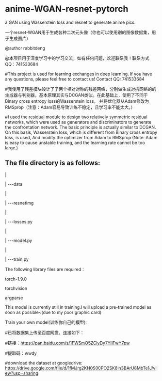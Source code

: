 # anime-WGAN-resnet-pytorch

a GAN using Wasserstein loss and resnet to generate anime pics.

一个resnet-WGAN用于生成各种二次元头像（你也可以使用别的图像数据集，用于生成图片）

@author rabbitdeng

@本项目用于深度学习中的学习交流，如有任何问题，欢迎联系我！联系方式QQ：741533684

#This project is used for learning exchanges in deep learning. If you have any questions, please feel free to contact us! Contact QQ: 741533684

#我使用了残差模块设计了了两个相对对称的残差网络，分别做生成对抗网络的的生成器与判别器，基本原理其实与DCGAN类似。在此基础上，使用了不同于Binary cross entropy loss的Wasserstein loss，
并将优化器从Adam修改为RMSprop（注意：Adam容易导致训练不稳定，且学习率不能太大。）


#I used the residual module to design two relatively symmetric residual networks, which were used as generators and discriminators to generate the confrontation network. The basic principle is actually similar to DCGAN. On this basis, Wasserstein loss, which is different from Binary cross entropy loss, is used,
And modify the optimizer from Adam to RMSprop (Note: Adam is easy to cause unstable training, and the learning rate cannot be too large.)



The file directory is as follows:
--------------------------------

|

|
---data

|

|
---resnetimg

|

|
---losses.py

|

|
---model.py

|

|
---train.py






The following library files are required：

  torch-1.9.0
  
  torchvision
  
  argparse
  
  
  This model is currently still in training.I will upload a pre-trained model as soon as possible~(due to my poor graphic card)
  
Train your own model(训练你自己的模型):

#已将数据集上传至百度网盘，连接如下：

#链接：https://pan.baidu.com/s/1FWSmO5ZClyDy7YIlFwY7pw

#提取码：wwdy


#download the dataset at googledrive:
https://drive.google.com/file/d/1fMJrg2KH0S00PO2SK8in3BArU8MbTe1J/view?usp=sharing


